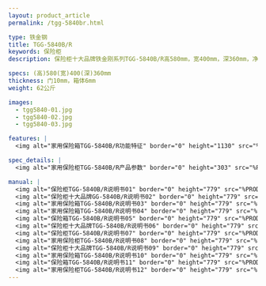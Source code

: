 ```yaml
---
layout: product_article
permalink: /tgg-5840br.html

type: 铁金钢
title: TGG-5840B/R
keywords: 保险柜
description: 保险柜十大品牌铁金刚系列TGG-5840B/R高580mm，宽400mm，深360mm，净重62公斤，采用智能化监控系统和双重型锁控系统。

specs: (高)580(宽)400(深)360mm
thickness: 门10mm，箱体6mm
weight: 62公斤

images:
  - tgg5840-01.jpg
  - tgg5840-02.jpg
  - tgg5840-03.jpg

features: |
  <img alt="家用保险箱TGG-5840B/R功能特征" border="0" height="1130" src="%PRODIMGS%/tgg-gn.jpg" width="538" />

spec_details: |
  <img alt="家用保险柜TGG-5840B/R产品参数" border="0" height="303" src="%PRODIMGS%/tgg-cpcs.jpg" width="538" />

manual: |
  <img alt="保险柜TGG-5840B/R说明书01" border="0" height="779" src="%PRODIMGS%/tgg-sm01.jpg" width="528" />  
  <img alt="保险柜十大品牌GG-5840B/R说明书02" border="0" height="779" src="%PRODIMGS%/tgg-sm02.jpg" width="528" />  
  <img alt="家用保险箱TGG-5840B/R说明书03" border="0" height="779" src="%PRODIMGS%/tgg-sm03.jpg" width="528" />  
  <img alt="家用保险箱TGG-5840B/R说明书04" border="0" height="779" src="%PRODIMGS%/tgg-sm04.jpg" width="528" />  
  <img alt="保险箱TGG-5840B/R说明书05" border="0" height="779" src="%PRODIMGS%/tgg-sm05.jpg" width="528" />  
  <img alt="保险柜十大品牌TGG-5840B/R说明书06" border="0" height="779" src="%PRODIMGS%/tgg-sm06.jpg" width="528" />  
  <img alt="保险柜TGG-5840B/R说明书07" border="0" height="779" src="%PRODIMGS%/tgg-sm07.jpg" width="528" />  
  <img alt="家用保险柜TGG-5840B/R说明书08" border="0" height="779" src="%PRODIMGS%/tgg-sm08.jpg" width="528" />  
  <img alt="保险柜十大品牌TGG-5840B/R说明书09" border="0" height="779" src="%PRODIMGS%/tgg-sm09.jpg" width="528" />  
  <img alt="家用保险箱TGG-5840B/R说明书10" border="0" height="779" src="%PRODIMGS%/tgg-sm10.jpg" width="528" />  
  <img alt="保险箱TGG-5840B/R说明书11" border="0" height="779" src="%PRODIMGS%/tgg-sm11.jpg" width="528" />  
  <img alt="家用保险柜TGG-5840B/R说明书12" border="0" height="779" src="%PRODIMGS%/tgg-sm12.jpg" width="528" />
---
```

